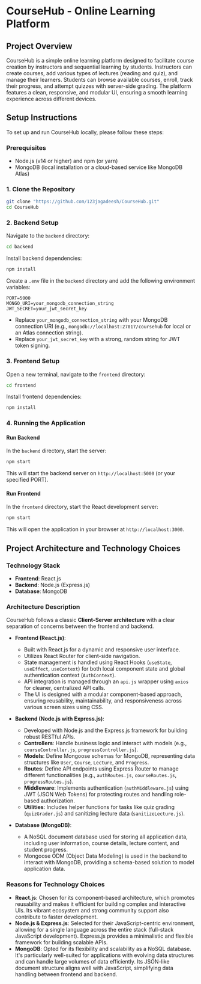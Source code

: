 # CourseHub - Online Learning Platform

## Project Overview
CourseHub is a simple online learning platform designed to facilitate course creation by instructors and sequential learning by students. Instructors can create courses, add various types of lectures (reading and quiz), and manage their learners. Students can browse available courses, enroll, track their progress, and attempt quizzes with server-side grading. The platform features a clean, responsive, and modular UI, ensuring a smooth learning experience across different devices.

## Setup Instructions
To set up and run CourseHub locally, please follow these steps:

### Prerequisites
- Node.js (v14 or higher) and npm (or yarn)
- MongoDB (local installation or a cloud-based service like MongoDB Atlas)

### 1. Clone the Repository
```bash
git clone "https://github.com/123jagadeesh/CourseHub.git"
cd CourseHub
```

### 2. Backend Setup
Navigate to the `backend` directory:
```bash
cd backend
```

Install backend dependencies:
```bash
npm install
```

Create a `.env` file in the `backend` directory and add the following environment variables:
```
PORT=5000
MONGO_URI=your_mongodb_connection_string
JWT_SECRET=your_jwt_secret_key
```
- Replace `your_mongodb_connection_string` with your MongoDB connection URI (e.g., `mongodb://localhost:27017/coursehub` for local or an Atlas connection string).
- Replace `your_jwt_secret_key` with a strong, random string for JWT token signing.

### 3. Frontend Setup
Open a new terminal, navigate to the `frontend` directory:
```bash
cd frontend
```

Install frontend dependencies:
```bash
npm install
```

### 4. Running the Application

#### Run Backend
In the `backend` directory, start the server:
```bash
npm start
```
This will start the backend server on `http://localhost:5000` (or your specified PORT).

#### Run Frontend
In the `frontend` directory, start the React development server:
```bash
npm start
```
This will open the application in your browser at `http://localhost:3000`.

## Project Architecture and Technology Choices

### Technology Stack
- **Frontend**: React.js
- **Backend**: Node.js (Express.js)
- **Database**: MongoDB

### Architecture Description
CourseHub follows a classic **Client-Server architecture** with a clear separation of concerns between the frontend and backend.

-   **Frontend (React.js)**:
    -   Built with React.js for a dynamic and responsive user interface.
    -   Utilizes React Router for client-side navigation.
    -   State management is handled using React Hooks (`useState`, `useEffect`, `useContext`) for both local component state and global authentication context (`AuthContext`).
    -   API integration is managed through an `api.js` wrapper using `axios` for cleaner, centralized API calls.
    -   The UI is designed with a modular component-based approach, ensuring reusability, maintainability, and responsiveness across various screen sizes using CSS.

-   **Backend (Node.js with Express.js)**:
    -   Developed with Node.js and the Express.js framework for building robust RESTful APIs.
    -   **Controllers**: Handle business logic and interact with models (e.g., `courseController.js`, `progressController.js`).
    -   **Models**: Define Mongoose schemas for MongoDB, representing data structures like `User`, `Course`, `Lecture`, and `Progress`.
    -   **Routes**: Define API endpoints using Express Router to manage different functionalities (e.g., `authRoutes.js`, `courseRoutes.js`, `progressRoutes.js`).
    -   **Middleware**: Implements authentication (`authMiddleware.js`) using JWT (JSON Web Tokens) for protecting routes and handling role-based authorization.
    -   **Utilities**: Includes helper functions for tasks like quiz grading (`quizGrader.js`) and sanitizing lecture data (`sanitizeLecture.js`).

-   **Database (MongoDB)**:
    -   A NoSQL document database used for storing all application data, including user information, course details, lecture content, and student progress.
    -   Mongoose ODM (Object Data Modeling) is used in the backend to interact with MongoDB, providing a schema-based solution to model application data.

### Reasons for Technology Choices
-   **React.js**: Chosen for its component-based architecture, which promotes reusability and makes it efficient for building complex and interactive UIs. Its vibrant ecosystem and strong community support also contribute to faster development.
-   **Node.js & Express.js**: Selected for their JavaScript-centric environment, allowing for a single language across the entire stack (full-stack JavaScript development). Express.js provides a minimalistic and flexible framework for building scalable APIs.
-   **MongoDB**: Opted for its flexibility and scalability as a NoSQL database. It's particularly well-suited for applications with evolving data structures and can handle large volumes of data efficiently. Its JSON-like document structure aligns well with JavaScript, simplifying data handling between frontend and backend.

